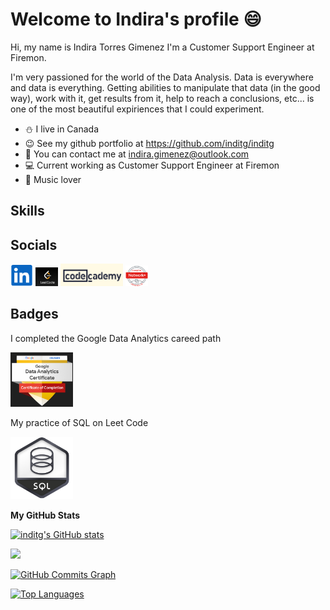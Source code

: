 # Welcome to Indira's profile :smile:

Hi, my name is Indira Torres Gimenez
I'm a Customer Support Engineer at Firemon.

I'm very passioned for the world of the Data Analysis. 
Data is everywhere and data is everything. Getting abilities to manipulate that data (in the good way), work with it, get results from it, help to reach a conclusions, etc... is one of the most beautiful expiriences that I could experiment.

* :snowman: I live in Canada
* :wink: See my github portfolio at https://github.com/inditg/inditg
* :email: You can contact me at indira.gimenez@outlook.com
* :computer: Current working as Customer Support Engineer at Firemon
* :musical_note: Music lover


## Skills



## Socials
<a href="www.linkedin.com/in/indira-torres-gimenez"><img src="./assets/LinkedIn.png" width=36/></a>     <a href="https://leetcode.com/indiratg/"><img src="./assets/LeetCode.png" width=36/></a>     <a href="https://www.codecademy.com/profiles/inditg"><img src="./assets/codeacademy.png" width=100/></a>      <a href="https://www.credly.com/badges/bc4cfcc1-a140-485f-9799-2820ac9dee4b?source=linked_in_profile"><img src="./assets/Network+.png" width=36/></a>



## Badges
I completed the Google Data Analytics careed path

<a href="https://www.credly.com/badges/79925d0a-d18c-429b-b3c6-dac587a9252b/public_url"><img src="./assets/google_data_analisys.png" width=100/></a>




My practice of SQL on Leet Code

<a href="https://assets.leetcode.com/static_assets/others/SQLI.png"><img src="./assets/Leet_code_sql1.png" width=100/></a>




<b>My GitHub Stats</b>

<a href="https://github.com/inditg/inditg"><img src="https://github-readme-stats.vercel.app/api?username=inditg&show_icons=true&hide=&count_private=true&title_color=0891b2&text_color=ffffff&icon_color=0891b2&bg_color=1c1917&hide_border=true&show_icons=true" alt="inditg's GitHub stats" /></a>

<a href="https://github.com/inditg/inditg"><img src="https://github-readme-streak-stats.herokuapp.com/?user=inditg&stroke=ffffff&background=1c1917&ring=0891b2&fire=0891b2&currStreakNum=ffffff&currStreakLabel=0891b2&sideNums=ffffff&sideLabels=ffffff&dates=ffffff&hide_border=true" /></a>

<a href="https://github.com/inditg/inditg"><img src="https://activity-graph.herokuapp.com/graph?username=inditg&bg_color=1c1917&color=ffffff&line=0891b2&point=ffffff&area_color=1c1917&area=true&hide_border=true&custom_title=GitHub%20Commits%20Graph" alt="GitHub Commits Graph" /></a>

<a href="https://github.com/inditg/inditg" align="left"><img src="https://github-readme-stats.vercel.app/api/top-langs/?username=inditg&langs_count=10&title_color=0891b2&text_color=ffffff&icon_color=0891b2&bg_color=1c1917&hide_border=true&locale=en&custom_title=Top%20%Languages" alt="Top Languages" /></a>